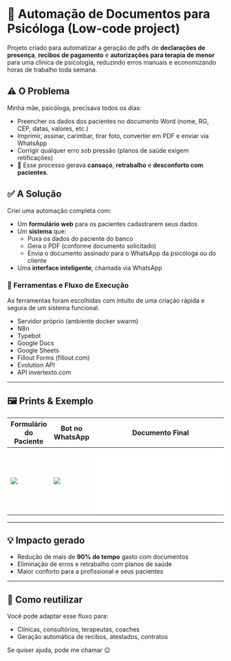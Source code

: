 # 🧠 Automação de Documentos para Psicóloga (Low-code project)

Projeto criado para automatizar a geração de pdfs de **declarações de presença**, **recibos de pagamento** e **autorizações para terapia de menor** para uma clínica de psicologia, reduzindo erros manuais e economizando horas de trabalho toda semana.

## ⚠️ O Problema

Minha mãe, psicóloga, precisava todos os dias:
- Preencher os dados dos pacientes no documento Word (nome, RG, CEP, datas, valores, etc.)
- Imprimir, assinar, carimbar, tirar foto, converter em PDF e enviar via WhatsApp
- Corrigir qualquer erro sob pressão (planos de saúde exigem retificações)
- 🥵 Esse processo gerava **cansaço**, **retrabalho** e **desconforto com pacientes**.

## ✅ A Solução

Criei uma automação completa com:
- Um **formulário web** para os pacientes cadastrarem seus dados
- Um **sistema** que:
  - Puxa os dados do paciente do banco
  - Gera o PDF (conforme documento solicitado)
  - Envia o documento assinado para o WhatsApp da psicóloga ou do cliente
- Uma **interface inteligente**, chamada via WhatsApp

### 🧩 Ferramentas e Fluxo de Execução
As ferramentas foram escolhidas com intuito de uma criação rápida e segura de um sistema funcional.
- Servidor próprio (ambiente docker swarm)
- N8n
- Typebot
- Google Docs
- Google Sheets
- Fillout Forms (fillout.com)
- Evolution API
- API invertexto.com
  
---

## 🖼️ Prints & Exemplo

| Formulário do Paciente | Bot no WhatsApp | Documento Final |
|------------------------|-----------------|-----------------|
| ![](assets/print-formulario.png) | ![](assets/print-bot.png) | ![](docs/exemplo-recibo.pdf) |

---

## 💡 Impacto gerado

- Redução de mais de **90% do tempo** gasto com documentos
- Eliminação de erros e retrabalho com planos de saúde
- Maior conforto para a profissional e seus pacientes

---

## 🚀 Como reutilizar

Você pode adaptar esse fluxo para:
- Clínicas, consultórios, terapeutas, coaches
- Geração automática de recibos, atestados, contratos

Se quiser ajuda, pode me chamar 😉
